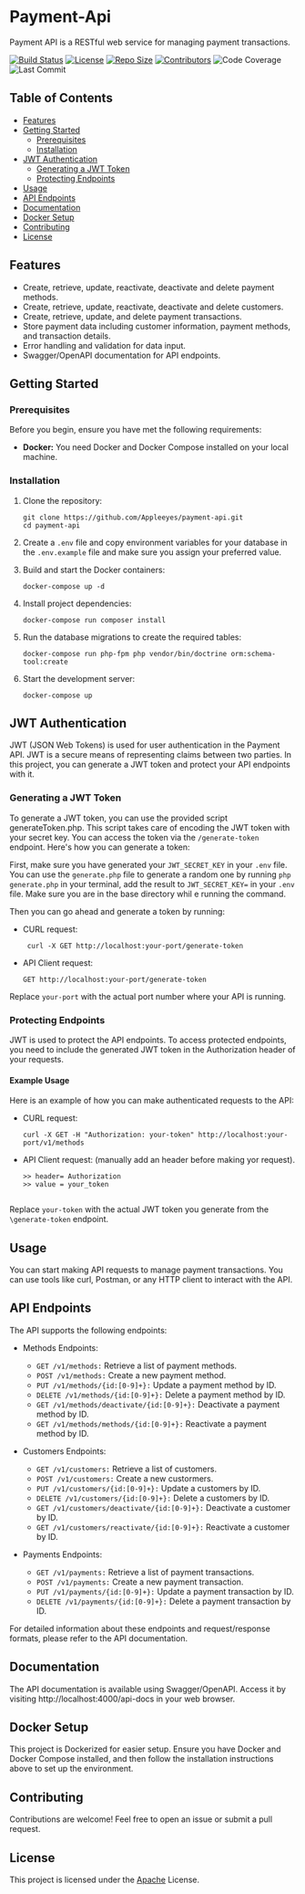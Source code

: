 # Payment-Api

Payment API is a RESTful web service for managing payment transactions.

[![Build Status](https://github.com/Appleeyes/Payment-Api/workflows/CI/CD%20Workflow/badge.svg)](https://github.com/Appleeyes/Payment-Api/actions) [![License](https://img.shields.io/badge/License-Apache-blue.svg)](license) [![Repo Size](https://img.shields.io/github/repo-size/Appleeyes/Payment-Api.svg)]() [![Contributors](https://img.shields.io/github/contributors/Appleeyes/Payment-Api.svg)]() ![Code Coverage](https://img.shields.io/badge/coverage-90%25-brightgreen) ![Last Commit](https://img.shields.io/github/last-commit/Appleeyes/Payment-Api)


## Table of Contents

- [Features](#features)
- [Getting Started](#getting-started)
  - [Prerequisites](#prerequisites)
  - [Installation](#installation)
- [JWT Authentication](#jwt-authentication)
  - [Generating a JWT Token](#generating-a-jwt-token)
  - [Protecting Endpoints](#protecting-endpoints)
- [Usage](#usage)
- [API Endpoints](#api-endpoints)
- [Documentation](#documentation)
- [Docker Setup](#docker-setup)
- [Contributing](#contributing)
- [License](#license)

## Features
- Create, retrieve, update, reactivate, deactivate and delete payment methods.
- Create, retrieve, update, reactivate, deactivate and delete customers.
- Create, retrieve, update, and delete payment transactions.
- Store payment data including customer information, payment methods, and transaction details.
- Error handling and validation for data input.
- Swagger/OpenAPI documentation for API endpoints.

## Getting Started

### Prerequisites

Before you begin, ensure you have met the following requirements:

- **Docker:** You need Docker and Docker Compose installed on your local machine.

### Installation

1. Clone the repository:

   ```shell
   git clone https://github.com/Appleeyes/payment-api.git
   cd payment-api

2. Create a `.env` file and copy environment variables for your database in the `.env.example` file and make sure    you assign your preferred value.

3. Build and start the Docker containers:

   ```shell
   docker-compose up -d

4. Install project dependencies:

   ```shell
   docker-compose run composer install

5. Run the database migrations to create the required tables:

   ```shell
   docker-compose run php-fpm php vendor/bin/doctrine orm:schema-tool:create

6. Start the development server:

   ```shell
   docker-compose up

## JWT Authentication

JWT (JSON Web Tokens) is used for user authentication in the Payment API. JWT is a secure means of representing claims between two parties. In this project, you can generate a JWT token and protect your API endpoints with it.

### Generating a JWT Token

To generate a JWT token, you can use the provided script generateToken.php. This script takes care of encoding the JWT token with your secret key. You can access the token via the `/generate-token` endpoint. Here's how you can generate a token:

First, make sure you have generated your `JWT_SECRET_KEY` in your `.env` file. You can use the `generate.php` file to generate a random one by running `php generate.php` in your terminal, add the result to `JWT_SECRET_KEY=` in your `.env` file. Make sure you are in the base directory whil e running the command.

Then you can go ahead and generate a token by running:

- CURL request:

  ```shell
   curl -X GET http://localhost:your-port/generate-token

- API Client request:

   ```shell
   GET http://localhost:your-port/generate-token

Replace `your-port` with the actual port number where your API is running.

### Protecting Endpoints

JWT is used to protect the API endpoints. To access protected endpoints, you need to include the generated JWT token in the Authorization header of your requests.

#### Example Usage

Here is an example of how you can make authenticated requests to the API:

- CURL request:
   ```
   curl -X GET -H "Authorization: your-token" http://localhost:your-port/v1/methods

- API Client request: (manually add an header before making yor request).
  ``` 
  >> header= Authorization
  >> value = your_token
   
Replace `your-token` with the actual JWT token you generate from the `\generate-token` endpoint.


## Usage

You can start making API requests to manage payment transactions. You can use tools like curl, Postman, or any HTTP client to interact with the API.
   
## API Endpoints

The API supports the following endpoints:

- Methods Endpoints:
    - `GET /v1/methods:` Retrieve a list of payment methods.
    - `POST /v1/methods:` Create a new payment method.
    - `PUT /v1/methods/{id:[0-9]+}:` Update a payment method by ID.
    - `DELETE /v1/methods/{id:[0-9]+}:` Delete a payment method by ID.
    - `GET /v1/methods/deactivate/{id:[0-9]+}:` Deactivate a payment method by ID.
    - `GET /v1/methods/methods/{id:[0-9]+}:` Reactivate a payment method by ID.

- Customers Endpoints:
    - `GET /v1/customers:` Retrieve a list of customers.
    - `POST /v1/customers:` Create a new custormers.
    - `PUT /v1/customers/{id:[0-9]+}:` Update a customers by ID.
    - `DELETE /v1/customers/{id:[0-9]+}:` Delete a customers by ID.
    - `GET /v1/customers/deactivate/{id:[0-9]+}:` Deactivate a customer by ID.
    - `GET /v1/customers/reactivate/{id:[0-9]+}:` Reactivate a customer by ID.

- Payments Endpoints:
    - `GET /v1/payments:` Retrieve a list of payment transactions.
    - `POST /v1/payments:` Create a new payment transaction.
    - `PUT /v1/payments/{id:[0-9]+}:` Update a payment transaction by ID.
    - `DELETE /v1/payments/{id:[0-9]+}:` Delete a payment transaction by ID.

For detailed information about these endpoints and request/response formats, please refer to the API documentation.

## Documentation

The API documentation is available using Swagger/OpenAPI. Access it by visiting http://localhost:4000/api-docs in your web browser.

## Docker Setup

This project is Dockerized for easier setup. Ensure you have Docker and Docker Compose installed, and then follow the installation instructions above to set up the environment.


## Contributing

Contributions are welcome! Feel free to open an issue or submit a pull request.

## License

This project is licensed under the [Apache](license) License.